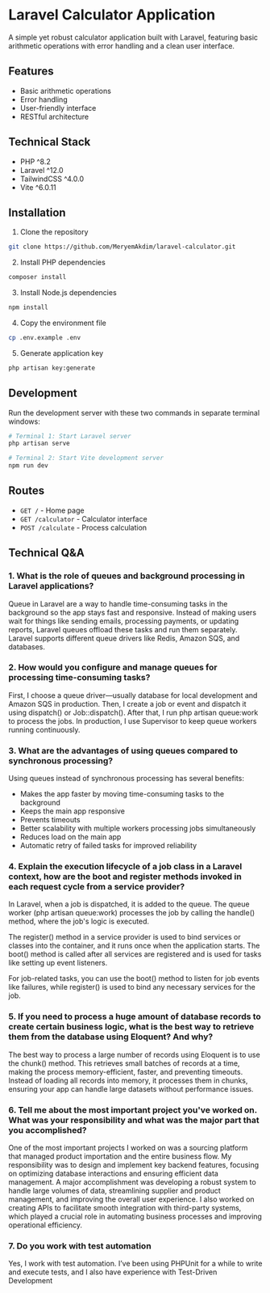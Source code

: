 # Laravel Calculator Application

A simple yet robust calculator application built with Laravel, featuring basic arithmetic operations with error handling and a clean user interface.

## Features

- Basic arithmetic operations
- Error handling
- User-friendly interface
- RESTful architecture

## Technical Stack

- PHP ^8.2
- Laravel ^12.0
- TailwindCSS ^4.0.0
- Vite ^6.0.11

## Installation

1. Clone the repository
```bash
git clone https://github.com/MeryemAkdim/laravel-calculator.git
```

2. Install PHP dependencies
```bash
composer install
```

3. Install Node.js dependencies
```bash
npm install
```

4. Copy the environment file
```bash
cp .env.example .env
```

5. Generate application key
```bash
php artisan key:generate
```

## Development

Run the development server with these two commands in separate terminal windows:

```bash
# Terminal 1: Start Laravel server
php artisan serve
```

```bash
# Terminal 2: Start Vite development server
npm run dev
```

## Routes

- `GET /` - Home page
- `GET /calculator` - Calculator interface
- `POST /calculate` - Process calculation

## Technical Q&A

### 1. What is the role of queues and background processing in Laravel applications?
Queue in Laravel are a way to handle time-consuming tasks in the background so the app stays fast and responsive. Instead of making users wait for things like sending emails, processing payments, or updating reports, Laravel queues offload these tasks and run them separately. Laravel supports different queue drivers like Redis, Amazon SQS, and databases.

### 2. How would you configure and manage queues for processing time-consuming tasks?
First, I choose a queue driver—usually database for local development and Amazon SQS in production. Then, I create a job or event and dispatch it using dispatch() or Job::dispatch(). After that, I run php artisan queue:work to process the jobs. In production, I use Supervisor to keep queue workers running continuously.

### 3. What are the advantages of using queues compared to synchronous processing?
Using queues instead of synchronous processing has several benefits:
- Makes the app faster by moving time-consuming tasks to the background
- Keeps the main app responsive
- Prevents timeouts
- Better scalability with multiple workers processing jobs simultaneously
- Reduces load on the main app
- Automatic retry of failed tasks for improved reliability

### 4. Explain the execution lifecycle of a job class in a Laravel context, how are the boot and register methods invoked in each request cycle from a service provider?
In Laravel, when a job is dispatched, it is added to the queue. The queue worker (php artisan queue:work) processes the job by calling the handle() method, where the job's logic is executed.

The register() method in a service provider is used to bind services or classes into the container, and it runs once when the application starts. The boot() method is called after all services are registered and is used for tasks like setting up event listeners.

For job-related tasks, you can use the boot() method to listen for job events like failures, while register() is used to bind any necessary services for the job.

### 5. If you need to process a huge amount of database records to create certain business logic, what is the best way to retrieve them from the database using Eloquent? And why?
The best way to process a large number of records using Eloquent is to use the chunk() method. This retrieves small batches of records at a time, making the process memory-efficient, faster, and preventing timeouts. Instead of loading all records into memory, it processes them in chunks, ensuring your app can handle large datasets without performance issues.

### 6. Tell me about the most important project you've worked on. What was your responsibility and what was the major part that you accomplished?
One of the most important projects I worked on was a sourcing platform that managed product importation and the entire business flow. My responsibility was to design and implement key backend features, focusing on optimizing database interactions and ensuring efficient data management. A major accomplishment was developing a robust system to handle large volumes of data, streamlining supplier and product management, and improving the overall user experience. I also worked on creating APIs to facilitate smooth integration with third-party systems, which played a crucial role in automating business processes and improving operational efficiency.

### 7. Do you work with test automation
Yes, I work with test automation. I’ve been using PHPUnit for a while to write and execute tests, and I also have experience with Test-Driven Development